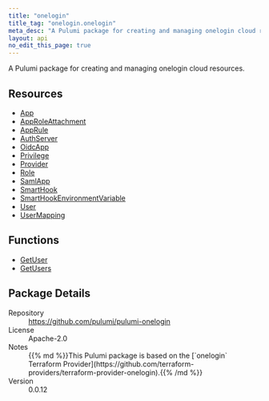 ```yaml
---
title: "onelogin"
title_tag: "onelogin.onelogin"
meta_desc: "A Pulumi package for creating and managing onelogin cloud resources."
layout: api
no_edit_this_page: true
---
```


<!-- WARNING: this file was generated by Pulumi Docs Generator. -->
<!-- Do not edit by hand unless you're certain you know what you are doing! -->

A Pulumi package for creating and managing onelogin cloud resources.

<h2 id="resources">Resources</h2>
<ul class="api">
    <li><a href="app" title="App"><span class="symbol resource"></span>App</a></li>
    <li><a href="approleattachment" title="AppRoleAttachment"><span class="symbol resource"></span>AppRoleAttachment</a></li>
    <li><a href="apprule" title="AppRule"><span class="symbol resource"></span>AppRule</a></li>
    <li><a href="authserver" title="AuthServer"><span class="symbol resource"></span>AuthServer</a></li>
    <li><a href="oidcapp" title="OidcApp"><span class="symbol resource"></span>OidcApp</a></li>
    <li><a href="privilege" title="Privilege"><span class="symbol resource"></span>Privilege</a></li>
    <li><a href="provider" title="Provider"><span class="symbol resource"></span>Provider</a></li>
    <li><a href="role" title="Role"><span class="symbol resource"></span>Role</a></li>
    <li><a href="samlapp" title="SamlApp"><span class="symbol resource"></span>SamlApp</a></li>
    <li><a href="smarthook" title="SmartHook"><span class="symbol resource"></span>SmartHook</a></li>
    <li><a href="smarthookenvironmentvariable" title="SmartHookEnvironmentVariable"><span class="symbol resource"></span>SmartHookEnvironmentVariable</a></li>
    <li><a href="user" title="User"><span class="symbol resource"></span>User</a></li>
    <li><a href="usermapping" title="UserMapping"><span class="symbol resource"></span>UserMapping</a></li>
</ul>

<h2 id="functions">Functions</h2>
<ul class="api">
    <li><a href="getuser" title="GetUser"><span class="symbol function"></span>GetUser</a></li>
    <li><a href="getusers" title="GetUsers"><span class="symbol function"></span>GetUsers</a></li>
</ul>

<h2 id="package-details">Package Details</h2>
<dl class="package-details">
	<dt>Repository</dt>
	<dd><a href="https://github.com/pulumi/pulumi-onelogin">https://github.com/pulumi/pulumi-onelogin</a></dd>
	<dt>License</dt>
	<dd>Apache-2.0</dd>
	<dt>Notes</dt>
	<dd>{{% md %}}This Pulumi package is based on the [`onelogin` Terraform Provider](https://github.com/terraform-providers/terraform-provider-onelogin).{{% /md %}}</dd>
	<dt>Version</dt>
	<dd>0.0.12</dd>
</dl>

